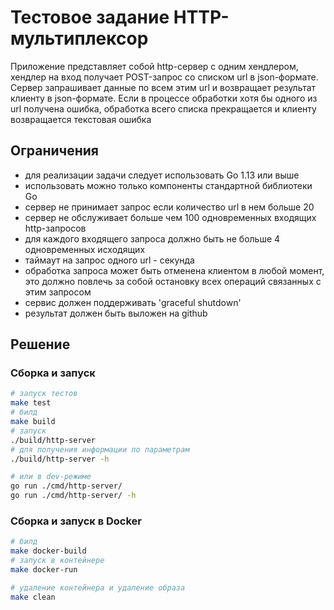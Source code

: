 # Тестовое задание HTTP-мультиплексор

Приложение представляет собой http-сервер с одним хендлером,
хендлер на вход получает POST-запрос со списком url в json-формате. 
Сервер запрашивает данные по всем этим url и возвращает результат клиенту в json-формате.
Eсли в процессе обработки хотя бы одного из url получена ошибка,
обработка всего списка прекращается и клиенту возвращается текстовая ошибка

## Ограничения
* для реализации задачи следует использовать Go 1.13 или выше
* использовать можно только компоненты стандартной библиотеки Go
* сервер не принимает запрос если количество url в нем больше 20
* сервер не обслуживает больше чем 100 одновременных входящих http-запросов
* для каждого входящего запроса должно быть не больше 4 одновременных исходящих
* таймаут на запрос одного url - секунда
* обработка запроса может быть отменена клиентом в любой момент, 
  это должно повлечь за собой остановку всех операций связанных с этим запросом
* сервис должен поддерживать 'graceful shutdown'
* результат должен быть выложен на github

## Решение

### Сборка и запуск
```bash
# запуск тестов
make test
# билд
make build
# запуск
./build/http-server
# для получения информации по параметрам
./build/http-server -h

# или в dev-режиме
go run ./cmd/http-server/
go run ./cmd/http-server/ -h
```

### Сборка и запуск в Docker
```bash
# билд
make docker-build
# запуск в контейнере
make docker-run

# удаление контейнера и удаление образа
make clean
```
